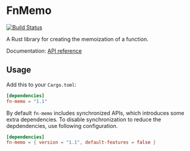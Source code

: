 # FnMemo

[![Build Status](https://jason5lee.visualstudio.com/rust-pipelines/_apis/build/status/rust-fn-memo-CI?branchName=master)](https://jason5lee.visualstudio.com/rust-pipelines/_build/latest?definitionId=2&branchName=master)

A Rust library for creating the memoization of a function.

Documentation: [API reference](https://docs.rs/fn-memo)

## Usage

Add this to your `Cargo.toml`:

```toml
[dependencies]
fn-memo = "1.1"
```

By default `fn-memo` includes synchronized APIs, which introduces some extra dependencies. To disable synchronization to reduce the depdendencies, use following configuration.

```toml
[dependencies]
fn-memo = { version = "1.1", default-features = false }
```

